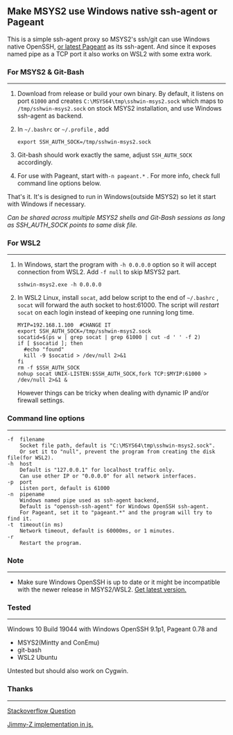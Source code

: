 ## Make MSYS2 use Windows native ssh-agent or Pageant



This is a simple ssh-agent proxy so MSYS2's ssh/git can use Windows native OpenSSH, [or latest Pageant](https://www.chiark.greenend.org.uk/~sgtatham/putty/wishlist/pageant-named-pipe.html) as its ssh-agent. And since it exposes named pipe as a TCP port it also works on WSL2 with some extra work.



### For MSYS2 & Git-Bash

-------

1. Download from release or build your own binary. By default, it listens on port `61000` and creates `C:\MSYS64\tmp\sshwin-msys2.sock` which maps to `/tmp/sshwin-msys2.sock` on stock MSYS2 installation, and use Windows ssh-agent as backend. 

2. In `~/.bashrc` or `~/.profile` , add

   ```
   export SSH_AUTH_SOCK=/tmp/sshwin-msys2.sock
   ```

3. Git-bash should work exactly the same,  adjust `SSH_AUTH_SOCK` accordingly.

4. For use with Pageant, start with`-n pageant.*` . For more info, check full command line options below.

That's it. It's is designed to run in Windows(outside MSYS2) so let it start with Windows if necessary. 

*Can be shared across multiple MSYS2 shells and Git-Bash sessions as long as SSH_AUTH_SOCK points to same disk file.*



### For WSL2

-----

1. In Windows, start the program with `-h 0.0.0.0` option so it will accept connection from WSL2. 
     Add `-f null` to skip MSYS2 part.

     ```
     sshwin-msys2.exe -h 0.0.0.0
     ```

     

2. In WSL2 Linux, install `socat`, add below script to the end of `~/.bashrc` , `socat` will forward the auth socket to host:61000. The script will *restart* `socat` on each login instead of keeping one running long time.

   ```
   MYIP=192.168.1.100  #CHANGE IT
   export SSH_AUTH_SOCK=/tmp/sshwin-msys2.sock
   socatid=$(ps w | grep socat | grep 61000 | cut -d ' ' -f 2)
   if [ $socatid ]; then
     #echo "found"
     kill -9 $socatid > /dev/null 2>&1
   fi
   rm -f $SSH_AUTH_SOCK
   nohup socat UNIX-LISTEN:$SSH_AUTH_SOCK,fork TCP:$MYIP:61000 > /dev/null 2>&1 &
   ```
   
   However things can be tricky when dealing with dynamic IP and/or firewall settings. 



### Command line options

---

```
-f 	filename
	Socket file path, default is "C:\MSYS64\tmp\sshwin-msys2.sock".
	Or set it to "null", prevent the program from creating the disk file(for WSL2).
-h	host
	Default is "127.0.0.1" for localhost traffic only. 
	Can use other IP or "0.0.0.0" for all network interfaces.
-p 	port
	Listen port, default is 61000
-n	pipename
	Windows named pipe used as ssh-agent backend,
	Default is "openssh-ssh-agent" for Windows OpenSSH ssh-agent. 
	For Pageant, set it to "pageant.*" and the program will try to find it.
-t	timeout(in ms)
	Network timeout, default is 60000ms, or 1 minutes.
-r	
	Restart the program.
```





### Note

---

* Make sure Windows OpenSSH is up to date or it might be incompatible with the newer release in MSYS2/WSL2. [Get latest version.](https://github.com/PowerShell/Win32-OpenSSH)



### Tested

----

Windows 10 Build 19044 with Windows OpenSSH 9.1p1, Pageant 0.78 and

* MSYS2(Mintty and ConEmu)
* git-bash
* WSL2 Ubuntu

Untested but should also work on Cygwin.



### Thanks

--------

[Stackoverflow Question](https://stackoverflow.com/questions/23086038/what-mechanism-is-used-by-msys-cygwin-to-emulate-unix-domain-sockets)

[Jimmy-Z implementation in js.](https://gist.github.com/Jimmy-Z/a2f3ef239932110b0febd82c1c5f66f7)
